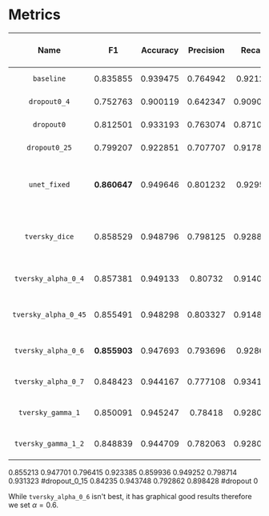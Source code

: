 # Metrics

| Name | F1 | Accuracy | Precision | Recall | Model characteristic | Epoch | Loss | Optimizer | Dropout | Number of filters |
| :-: | :-: | :-: | :-: | :-: | :-: | :-: | :-: | :-: | :-: | :-: | 
| `baseline` | 0.835855   | 0.939475    | 0.764942 | 0.92126 | nothing since it's a baseline | 250 | `dice_coef_loss ` | `adam` | 0.15 | 16 |
| `dropout0_4` | 0.752763   | 0.900119    | 0.642347 | 0.909019 | dropout rate = 0.4 | 250 | `dice_coef_loss ` | `adam` | 0.4 | 16 |
| `dropout0` | 0.812501   | 0.933193    | 0.763074 | 0.871064 | dropout rate = 0 | 250 | `dice_coef_loss ` | `adam` | 0 | 16 |
| `dropout0_25` | 0.799207   | 0.922851    | 0.707707 | 0.917881 | dropout rate = 0.25 | 250 | `dice_coef_loss ` | `adam` | 0.25 | 16 |
| `unet_fixed` | __0.860647__   | 0.949646    | 0.801232 | 0.92958 | fixed typo in `block_conv2d` AIcrowd submission of 0.894 f1| 250 | `dice_coef_loss ` | `adam` | 0.1 | 16 |
| `tversky_dice` | 0.858529   | 0.948796    | 0.798125 | 0.928825 | Used the tversky based `dice loss`. Same settings as `unet_fixed`| 250 | `dice_loss ` | `adam` | 0.1 | 16 |
| `tversky_alpha_0_4` | 0.857381   | 0.949133    | 0.80732 | 0.914062 | `focal_tversky` loss, $\alpha=0.4$, $\gamma = 0.75$| 250 | `focal_tversky_loss ` | `adam` | 0.1 | 16 |
| `tversky_alpha_0_45` | 0.855491   | 0.948298    | 0.803327 | 0.914899 | `focal_tversky` loss, $\alpha=0.45$, $\gamma = 0.75$| 250 | `focal_tversky_loss ` | `adam` | 0.1 | 16 |
| `tversky_alpha_0_6` | __0.855903__   | 0.947693    | 0.793696 | 0.92869 | `focal_tversky` loss, $\alpha=0.6$, $\gamma = 0.75$| 250 | `focal_tversky_loss ` | `adam` | 0.1 | 16 |
| `tversky_alpha_0_7` | 0.848423   | 0.944167    | 0.777108 | 0.934148 | `focal_tversky` loss, $\alpha=0.7$, $\gamma = 0.75$| 250 | `focal_tversky_loss ` | `adam` | 0.1 | 16 |
| `tversky_gamma_1` | 0.850091   | 0.945247    | 0.78418 | 0.928099 | `focal_tversky` loss, $\alpha=0.6$, $\gamma = 1$| 250 | `focal_tversky_loss ` | `adam` | 0.1 | 16 |
| `tversky_gamma_1_2` | 0.848839   | 0.944709    | 0.782063 | 0.928083 | `focal_tversky` loss, $\alpha=0.6$, $\gamma = 1.2$| 250 | `focal_tversky_loss ` | `adam` | 0.1 | 16 |

0.855213	0.947701	0.796415	0.923385
0.859936	0.949252	0.798714	0.931323 #dropout_0_15
0.84235	0.943748	0.792862	0.898428 #dropout 0


While `tversky_alpha_0_6` isn't best, it has graphical good results therefore we set $\alpha = 0.6$.